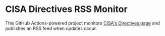 # CISA Directives RSS Monitor

This GitHub Actions-powered project monitors [CISA's Directives page](https://www.cisa.gov/directives) and publishes an RSS feed when updates occur.
